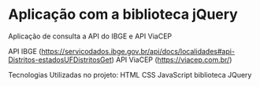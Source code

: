# Aplicação com a biblioteca jQuery
Aplicação de consulta a API do IBGE e API ViaCEP

API IBGE (https://servicodados.ibge.gov.br/api/docs/localidades#api-Distritos-estadosUFDistritosGet)
API ViaCEP (https://viacep.com.br/)

Tecnologias Utilizadas no projeto:
  HTML
  CSS
  JavaScript
  biblioteca JQuery
